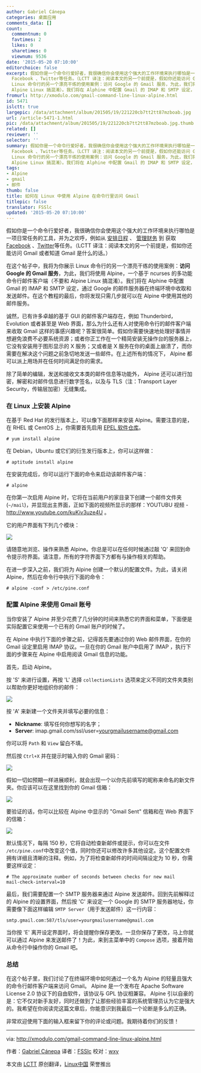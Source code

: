 ```yaml
---
author: Gabriel Cánepa
categories: 桌面应用
comments_data: []
count:
  commentnum: 0
  favtimes: 2
  likes: 0
  sharetimes: 0
  viewnum: 9536
date: '2015-05-20 07:10:00'
editorchoice: false
excerpt: 假如你是一个命令行爱好者，我很确信你会使用这个强大的工作环境来执行哪怕是一项日常任务的工具，并为之欢呼，例如从 安排日程 、 管理财务 到 获取
  Facebook 、Twitter等任务。（LCTT 译注：阅读本文的另一个前提是，假如你还能访问 Gmail 或者知道 Gmail 是什么的话。） 在这个帖子中，我将为你展示
  Linux 命令行的另一个漂亮干练的使用案例：访问 Google 的 Gmail 服务，为此，我们将使用 Alpine，一个基于 ncurses 的多功能命令行邮件客户端（不要和
  Alpine Linux 搞混淆）。我们将在 Alphine 中配置 Gmail 的 IMAP 和 SMTP 设定，通
fromurl: http://xmodulo.com/gmail-command-line-linux-alpine.html
id: 5471
islctt: true
largepic: /data/attachment/album/201505/19/221220cb7tt2tt87mzboab.jpg
url: /article-5471-1.html
pic: /data/attachment/album/201505/19/221220cb7tt2tt87mzboab.jpg.thumb.jpg
related: []
reviewer: ''
selector: ''
summary: 假如你是一个命令行爱好者，我很确信你会使用这个强大的工作环境来执行哪怕是一项日常任务的工具，并为之欢呼，例如从 安排日程 、 管理财务 到 获取
  Facebook 、Twitter等任务。（LCTT 译注：阅读本文的另一个前提是，假如你还能访问 Gmail 或者知道 Gmail 是什么的话。） 在这个帖子中，我将为你展示
  Linux 命令行的另一个漂亮干练的使用案例：访问 Google 的 Gmail 服务，为此，我们将使用 Alpine，一个基于 ncurses 的多功能命令行邮件客户端（不要和
  Alpine Linux 搞混淆）。我们将在 Alphine 中配置 Gmail 的 IMAP 和 SMTP 设定，通
tags:
- Alpine
- gmail
- 邮件
thumb: false
title: 如何在 Linux 中使用 Alpine 在命令行里访问 Gmail
titlepic: false
translator: FSSlc
updated: '2015-05-20 07:10:00'
---
```


假如你是一个命令行爱好者，我很确信你会使用这个强大的工作环境来执行哪怕是一项日常任务的工具，并为之欢呼，例如从 [安排日程](http://xmodulo.com/schedule-appointments-todo-tasks-linux-terminal.html) 、 [管理财务](http://xmodulo.com/manage-personal-expenses-command-line.html) 到 获取 [Facebook](http://xmodulo.com/access-facebook-command-line-linux.html) 、[Twitter](http://xmodulo.com/access-twitter-command-line-linux.html)等任务。（LCTT 译注：阅读本文的另一个前提是，假如你还能访问 Gmail 或者知道 Gmail 是什么的话。）


在这个帖子中，我将为你展示 Linux 命令行的另一个漂亮干练的使用案例：**访问 Google 的 Gmail 服务**，为此，我们将使用 Alpine，一个基于 ncurses 的多功能命令行邮件客户端（不要和 Alpine Linux 搞混淆）。我们将在 Alphine 中配置 Gmail 的 IMAP 和 SMTP 设定，通过 Google 的邮件服务器在终端环境中收取和发送邮件。在这个教程的最后，你将发现只需几步就可以在 Alpine 中使用其他的邮件服务。


诚然，已有许多卓越的基于 GUI 的邮件客户端存在，例如 Thunderbird， Evolution 或者甚至是 Web 界面，那么为什么还有人对使用命令行的邮件客户端来收取 Gmail 这样的事感兴趣呢？答案很简单。假如你需要快速地处理好事情并想避免浪费不必要系统资源；或者你正工作在一个精简安装无操作台的服务器上，它没有安装用于图形显示的 X 服务；又或者是 X 服务在你的桌面上崩溃了，而你需要在解决这个问题之前急切地发送一些邮件。在上述所有的情况下， Alpine 都可以派上用场并在任何时间满足你的需求。


除了简单的编辑，发送和接收文本类的邮件信息等功能外， Alpine 还可以进行加密，解密和对邮件信息进行数字签名，以及与 TLS（注：Transport Layer Security，传输层加密）无缝集成。


### 在 Linux 上安装 Alpine


在基于 Red Hat 的发行版本上，可以像下面那样来安装 Alpine。需要注意的是，在 RHEL 或 CentOS 上，你需要首先启用 [EPEL 软件仓库](/article-2324-1.html)。



```
# yum install alpine 

```

在 Debian，Ubuntu 或它们的衍生发行版本上，你可以这样做：



```
# aptitude install alpine

```

在安装完成后，你可以运行下面的命令来启动该邮件客户端：



```
# alpine

```

在你第一次启用 Alpine 时，它将在当前用户的家目录下创建一个邮件文件夹(`~/mail`)，并显现出主界面，正如下面的视频所显示的那样：YOUTUBU 视频 - <http://www.youtube.com/kuKiv3uze4U> 。


它的用户界面有下列几个模块：


![](/data/attachment/album/201505/19/221220cb7tt2tt87mzboab.jpg)


请随意地浏览、操作来熟悉 Alpine。你总是可以在任何时候通过敲 'Q' 来回到命令提示符界面。请注意，所有的字符界面下方都有与操作相关的帮助。


在进一步深入之前，我们将为 Alpine 创建一个默认的配置文件。为此，请关闭 Alpine，然后在命令行中执行下面的命令：



```
# alpine -conf > /etc/pine.conf 

```

### 配置 Alpine 来使用 Gmail 账号


当你安装了 Alpine 并至少花费了几分钟的时间来熟悉它的界面和菜单，下面便是实际配置它来使用一个已有的 Gmail 账户的时候了。


在 Alpine 中执行下面的步骤之前，记得首先要通过你的 Web 邮件界面，在你的 Gmail 设定里启用 IMAP 协议。一旦在你的 Gmail 账户中启用了 IMAP ，执行下面的步骤来在 Alpine 中启用阅读 Gmail 信息的功能。


首先，启动 Alpine。


按 'S' 来进行设置，再按 'L' 选择 `collectionLists` 选项来定义不同的文件夹类别以帮助你更好地组织你的邮件：


![](/data/attachment/album/201505/19/221224zk0ejeo0uxoukm0y.png)


按 'A' 来新建一个文件夹并填写必要的信息：


* **Nickname**: 填写任何你想写的名字；
* **Server**: imap.gmail.com/ssl/user=[yourgmailusername@gmail.com](mailto:yourgmailusername@gmail.com)


你可以将 `Path` 和 `View` 留白不填。


然后按 `Ctrl+X` 并在提示时输入你的 Gmail 密码：


![](/data/attachment/album/201505/19/221225dq5q9hvksphr2bqr.jpg)


假如一切如预期一样进展顺利，就会出现一个以你先前填写的昵称来命名的新文件夹。你应该可以在这里找到你的 Gmail 信箱：


![](/data/attachment/album/201505/19/221227zn6ze7q7zcp6okyl.jpg)


要验证的话，你可以比较在 Alpine 中显示的 "Gmail Sent" 信箱和在 Web 界面下的信箱：


![](/data/attachment/album/201505/19/221243b8wq8fn8nhn8mhan.jpg)


默认情况下，每隔 150 秒，它将自动检查新邮件或提示，你可以在文件 `/etc/pine.conf`中改变这个值，同时你还可以修改许多其他设定。这个配置文件拥有详细且清晰的注释。例如，为了将检查新邮件的时间间隔设定为 10 秒，你需要这样设定：



```
# The approximate number of seconds between checks for new mail
mail-check-interval=10

```

最后，我们需要配置一个 SMTP 服务器来通过 Alpine 发送邮件。回到先前解释过的 Alpine 的设置界面，然后按 'C' 来设定一个 Google 的 SMTP 服务器地址，你需要像下面这样编辑 `SMTP Server`（用于发送邮件）这一行内容：



```
smtp.gmail.com:587/tls/user=yourgmailusername@gmail.com

```

当你按 'E' 离开设定界面时，将会提醒你保存更改。一旦你保存了更改，马上你就可以通过 Alpine 来发送邮件了！为此，来到主菜单中的 `Compose` 选项，接着开始从命令行中操作你的 Gmail 吧。


### 总结


在这个帖子里，我们讨论了在终端环境中如何通过一个名为 Alpine 的轻量且强大的命令行邮件客户端来访问 Gmail。 Alpine 是一个发布在 Apache Software License 2.0 协议下的自由软件，该协议与 GPL 协议相兼容。 Alpine 引以自豪的是：它不仅对新手友好，同时还做到了让那些经验丰富的系统管理员认为它是强大的。我希望在你阅读完这篇文章后，你能意识到我最后一个论断是多么的正确。


非常欢迎使用下面的输入框来留下你的评论或问题。我期待着你们的反馈！




---


via: <http://xmodulo.com/gmail-command-line-linux-alpine.html>


作者：[Gabriel Cánepa](http://xmodulo.com/author/gabriel) 译者：[FSSlc](https://github.com/FSSlc) 校对：[wxy](https://github.com/wxy)


本文由 [LCTT](https://github.com/LCTT/TranslateProject) 原创翻译，[Linux中国](http://linux.cn/) 荣誉推出